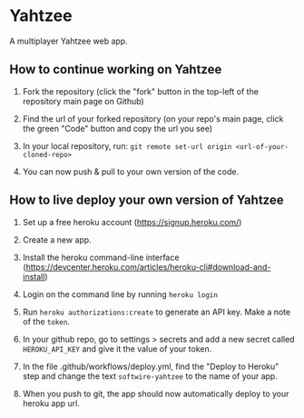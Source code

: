 # Yahtzee

A multiplayer Yahtzee web app.

## How to continue working on Yahtzee

1. Fork the repository (click the "fork" button in the top-left of the repository main page on Github)

2. Find the url of your forked repository (on your repo's main page, click the green "Code" button and copy the url you see)

3. In your local repository, run: `git remote set-url origin <url-of-your-cloned-repo>`

4. You can now push & pull to your own version of the code.

## How to live deploy your own version of Yahtzee

1. Set up a free heroku account (https://signup.heroku.com/)

2. Create a new app.

3. Install the heroku command-line interface (https://devcenter.heroku.com/articles/heroku-cli#download-and-install)

4. Login on the command line by running `heroku login`

5. Run `heroku authorizations:create` to generate an API key. Make a note of the `token`.

6. In your github repo, go to settings > secrets and add a new secret called `HEROKU_API_KEY` and give it the value of your token.

7. In the file .github/workflows/deploy.yml, find the "Deploy to Heroku" step and change the text `softwire-yahtzee` to the name of your app.

8. When you push to git, the app should now automatically deploy to your heroku app url.
